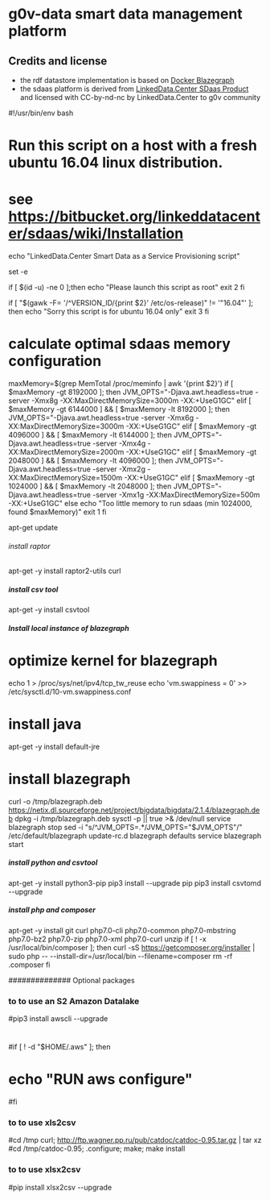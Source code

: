 # g0v-data smart data management platform


## Credits and license

- the rdf datastore implementation is based on [Docker Blazegraph](https://github.com/lyrasis/docker-blazegraph)
- the sdaas platform is derived from [LinkedData.Center SDaas Product](https://it.linkeddata.center/p/sdaas) and licensed with CC-by-nd-nc by LinkedData.Center to g0v community

#!/usr/bin/env bash
# Run this script on a host with a fresh ubuntu 16.04 linux distribution.
# see https://bitbucket.org/linkeddatacenter/sdaas/wiki/Installation

echo "LinkedData.Center Smart Data as a Service Provisioning script"

set -e

if [ $(id -u) -ne 0 ];then
        echo "Please launch this script as root"
        exit 2
fi

if [ "$(gawk -F= '/^VERSION_ID/{print $2}' /etc/os-release)" != '"16.04"' ]; then
        echo "Sorry this script is for ubuntu 16.04 only"
        exit 3
fi

# calculate optimal sdaas memory configuration
maxMemory=$(grep MemTotal /proc/meminfo | awk '{print $2}')
if [ $maxMemory -gt 8192000 ]; then
	JVM_OPTS="-Djava.awt.headless=true -server -Xmx8g -XX:MaxDirectMemorySize=3000m -XX:+UseG1GC"
elif [ $maxMemory -gt 6144000 ] && [ $maxMemory -lt 8192000 ]; then
	JVM_OPTS="-Djava.awt.headless=true -server -Xmx6g -XX:MaxDirectMemorySize=3000m -XX:+UseG1GC"
elif [ $maxMemory -gt 4096000 ] && [ $maxMemory -lt 6144000 ]; then
	JVM_OPTS="-Djava.awt.headless=true -server -Xmx4g -XX:MaxDirectMemorySize=2000m -XX:+UseG1GC"
elif [ $maxMemory -gt 2048000 ] && [ $maxMemory -lt 4096000 ]; then
	JVM_OPTS="-Djava.awt.headless=true -server -Xmx2g -XX:MaxDirectMemorySize=1500m -XX:+UseG1GC"
elif [ $maxMemory -gt 1024000 ] && [ $maxMemory -lt 2048000 ]; then
	JVM_OPTS="-Djava.awt.headless=true -server -Xmx1g -XX:MaxDirectMemorySize=500m -XX:+UseG1GC"
else
	echo "Too little memory to run sdaas (min 1024000, found $maxMemory)"
	exit 1
fi


apt-get update

###### install raptor
apt-get -y install raptor2-utils curl 

##### install csv tool
apt-get -y install csvtool

##### Install local instance of blazegraph 

# optimize kernel for blazegraph
echo 1 > /proc/sys/net/ipv4/tcp_tw_reuse
echo 'vm.swappiness = 0' >> /etc/sysctl.d/10-vm.swappiness.conf

# install java
apt-get -y install default-jre

# install blazegraph
curl -o /tmp/blazegraph.deb https://netix.dl.sourceforge.net/project/bigdata/bigdata/2.1.4/blazegraph.deb
dpkg -i /tmp/blazegraph.deb
sysctl -p || true >& /dev/null
service blazegraph stop
sed -i "s/^JVM_OPTS=.*/JVM_OPTS=\"$JVM_OPTS\"/" /etc/default/blazegraph
update-rc.d blazegraph defaults
service blazegraph start

##### install python and csvtool
apt-get -y install python3-pip
pip3 install --upgrade pip
pip3 install csvtomd --upgrade


##### install php and composer
apt-get -y install git curl php7.0-cli php7.0-common php7.0-mbstring php7.0-bz2 php7.0-zip php7.0-xml php7.0-curl unzip
if [ ! -x /usr/local/bin/composer ]; then
	curl -sS https://getcomposer.org/installer | sudo php -- --install-dir=/usr/local/bin --filename=composer
	rm -rf .composer
fi

############## Optional packages

### to to use an S2 Amazon Datalake ############
#pip3 install awscli --upgrade
#
#if  [ ! -d "$HOME/.aws" ]; then
#	echo "RUN aws configure"
#fi

### to to use xls2csv ############
#cd /tmp curl; http://ftp.wagner.pp.ru/pub/catdoc/catdoc-0.95.tar.gz | tar xz
#cd /tmp/catdoc-0.95; .configure; make; make install

### to to use xlsx2csv ############
#pip install xlsx2csv --upgrade